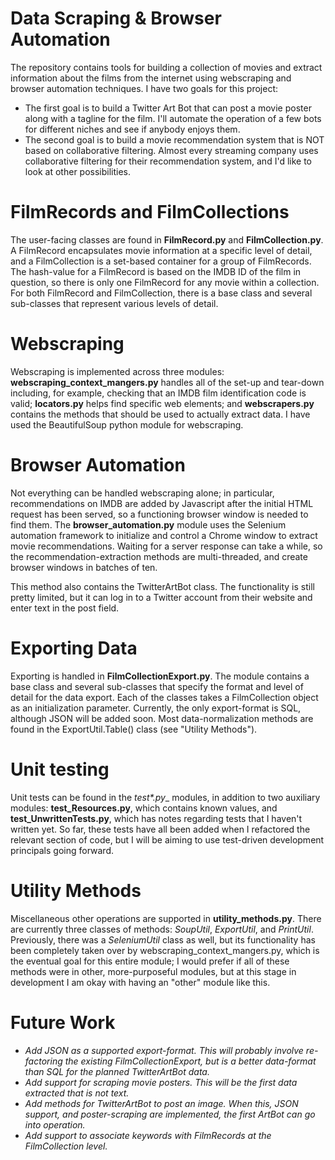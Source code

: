 # Data Scraping & Browser Automation
The repository contains tools for building a collection of movies and extract information about the films from the internet using webscraping and browser automation techniques.  I have two goals for this project:
* The first goal is to build a Twitter Art Bot that can post a movie poster along with a tagline for the film.  I'll automate the operation of a few bots for different niches and see if anybody enjoys them.
* The second goal is to build a movie recommendation system that is NOT based on collaborative filtering.  Almost every streaming company uses collaborative filtering for their recommendation system, and I'd like to look at other possibilities.

# FilmRecords and FilmCollections

The user-facing classes are found in __FilmRecord.py__ and  __FilmCollection.py__.  A FilmRecord encapsulates movie information at a specific level of detail, and a FilmCollection is a set-based container for a group of FilmRecords.  The hash-value for a FilmRecord is based on the IMDB ID of the film in question, so there is only one FilmRecord for any movie within a collection.  For both FilmRecord and FilmCollection, there is a base class and several sub-classes that represent various levels of detail.

# Webscraping

Webscraping is implemented across three modules: __webscraping_context_mangers.py__ handles all of the set-up and tear-down including, for example, checking that an IMDB film identification code is valid; __locators.py__ helps find specific web elements; and __webscrapers.py__ contains the methods that should be used to actually extract data.  I have used the BeautifulSoup python module for webscraping.

# Browser Automation

Not everything can be handled webscraping alone; in particular, recommendations on IMDB are added by Javascript after the initial HTML request has been served, so a functioning browser window is needed to find them.  The __browser_automation.py__ module uses the Selenium automation framework to initialize and control a Chrome window to extract movie recommendations.  Waiting for a server response can take a while, so the recommendation-extraction methods are multi-threaded, and create browser windows in batches of ten.

This method also contains the TwitterArtBot class.  The functionality is still pretty limited, but it can log in to a Twitter account from their website and enter text in the post field.

# Exporting Data

Exporting is handled in __FilmCollectionExport.py__.  The module contains a base class and several sub-classes that specify the format and level of detail for the data export.  Each of the classes takes a FilmCollection object as an initialization parameter.  Currently, the only export-format is SQL, although JSON will be added soon.  Most data-normalization methods are found in the ExportUtil.Table() class (see "Utility Methods").

# Unit testing

Unit tests can be found in the  __test_*.py__ modules, in addition to two auxiliary modules: __test_Resources.py__, which contains known values, and __test_UnwrittenTests.py__, which has notes regarding tests that I haven't written yet.  So far, these tests have all been added when I refactored the relevant section of code, but I will be aiming to use test-driven development principals going forward.

# Utility Methods

Miscellaneous other operations are supported in __utility_methods.py__.  There are currently three classes of methods: _SoupUtil_, _ExportUtil_, and _PrintUtil_.  Previously, there was a _SeleniumUtil_ class as well, but its functionality has been completely taken over by webscraping_context_mangers.py, which is the eventual goal for this entire module; I would prefer if all of these methods were in other, more-purposeful modules, but at this stage in development I am okay with having an "other" module like this.

# Future Work

* _Add JSON as a supported export-format.  This will probably involve re-factoring the existing FilmCollectionExport, but is a better data-format than SQL for the planned TwitterArtBot data._
* _Add support for scraping movie posters.  This will be the first data extracted that is not text._
* _Add methods for TwitterArtBot to post an image.  When this, JSON support, and poster-scraping are implemented, the first ArtBot can go into operation._
* _Add support to associate keywords with FilmRecords at the FilmCollection level._
